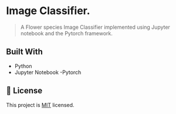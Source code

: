 # Image Classifier.

> A Flower species Image Classifier implemented using Jupyter notebook and the Pytorch framework.


## Built With
- Python
- Jupyter Notebook
-Pytorch

## 📝 License

This project is [MIT](./MIT.md) licensed.

